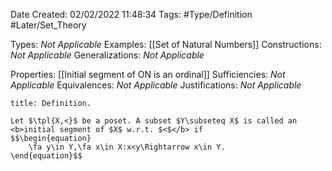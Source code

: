 <div class="topSpace"></div>

Date Created: 02/02/2022 11:48:34
Tags: #Type/Definition #Later/Set_Theory

Types: <i>Not Applicable</i>
Examples: [[Set of Natural Numbers]]
Constructions: <i>Not Applicable</i>
Generalizations: <i>Not Applicable</i>

Properties: [[Initial segment of ON is an ordinal]]
Sufficiencies: <i>Not Applicable</i>
Equivalences: <i>Not Applicable</i>
Justifications: <i>Not Applicable</i>

``` ad-Definition
title: Definition.

Let $\tpl{X,<}$ be a poset. A subset $Y\subseteq X$ is called an <b>initial segment of $X$ w.r.t. $<$</b> if
$$\begin{equation}
    \fa y\in Y,\fa x\in X:x<y\Rightarrow x\in Y.
\end{equation}$$

```
